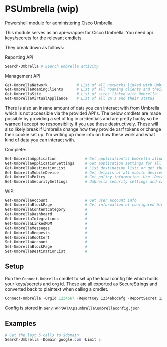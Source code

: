 # PSUmbrella (wip)

Powershell module for administering Cisco Umbrella.

This module serves as an api-wrapper for Cisco Umbrella. You need api keys/secrets for the relevant cmdlets.

They break down as follows:

Reporting API
```powershell
Search-Umbrella # Search umbrella activity
```

Management API
```powershell
Get-UmbrellaNetwork             # List of all networks linked with Umbrella
Get-UmbrellaRoamingClients      # List of all roaming clients and their status
Get-UmbrellaSite                # List of sites linked with Umbrella
Get-UmbrellaVirtualAppliance    # List of all VA's and their status
```

There is also an insane amount of data you can interact with from Umbrella which is not accessible via the provided API's. The below cmdlets are made possible by providing a set of log in credentials and are pretty hacky so be warned I accept no responsibility if you use these destructively. These will also likely break if Umbrella change how they provide xsrf tokens or change their cookie set up.
I'm writing up more info on how these work and what kind of data you can interact with.

Complete:
```powershell
Get-UmbrellaApplication             # Get application(s) Umbrella allows you to block/allow
Get-UmbrellaApplicationSettings     # Get application settings for all or specified app setting policy
Get-UmbrellaDestinationList         # List destination lists or get the destinations of specified destination list
Get-UmbrellaMobileDevice            # Get details of all mobile devices controlled by Umbrella (lots of info!!)
Get-UmbrellaPolicy                  # Get policy information. Use -Detailed for loads more info
Get-UmbrellaSecuritySettings        # Umbrella security settings and category selections
```

WIP:
```powershell
Get-UmbrellaAccount                 # Get user account info
Get-UmbrellaBlockPage               # Get information of configured block pages
Get-UmbrellaContentCategory         #
Get-UmbrellaDashboard               #
Get-UmbrellaIntegrations            #
Get-UmbrellaLinkedMDM               #
Get-UmbrellaMessages                #
Get-UmbrellaRequests                #
Get-UmbrellaRootCert                #
Set-UmbrellaAccount                 #
Set-UmbrellaBlockPage               #
Set-UmbrellaDestinationList         #
```

## Setup
Run the `Connect-Umbrella` cmdlet to set up the local config file which holds your keys/secrets and org id. These are all exported as SecureStrings and converted back to plaintext when calling a cmdlet.
```powershell
Connect-Umbrella -OrgId 1234567 -ReportKey 1234abcdefg -ReportSecret 1234abcdefg -NetworkKey 1234abcdefg -NetworkSecret 1234abcdefg -ManagementKey 1234abcdefg -ManagementSecret 1234abcdefg -Credentials $credsObject
```
Config is stored in `$env:APPDATA\psumbrella\umbrellaconfig.json`

## Examples
```powershell
# Get the last 5 calls to $domain
Search-Umbrella -Domain google.com -Limit 5
```
